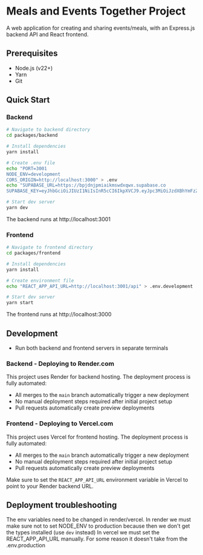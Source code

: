 # Meals and Events Together Project

A web application for creating and sharing events/meals, with an Express.js backend API and React frontend.

## Prerequisites

- Node.js (v22+)
- Yarn
- Git

## Quick Start

### Backend

```bash
# Navigate to backend directory
cd packages/backend

# Install dependencies
yarn install

# Create .env file
echo "PORT=3001
NODE_ENV=development
CORS_ORIGIN=http://localhost:3000" > .env
echo "SUPABASE_URL=https://bpjdnjpmiaikmswdxqwx.supabase.co
SUPABASE_KEY=eyJhbGciOiJIUzI1NiIsInR5cCI6IkpXVCJ9.eyJpc3MiOiJzdXBhYmFzZSIsInJlZiI6ImJwamRuanBtaWFpa21zd2R4cXd4Iiwicm9sZSI6ImFub24iLCJpYXQiOjE3NDYzODQzMjcsImV4cCI6MjA2MTk2MDMyN30.fDU_xsEWQN3r0HosHSeaXiAcckV-1hnhBdXHIooS0B0" >> .env

# Start dev server
yarn dev
```

The backend runs at http://localhost:3001

### Frontend

```bash
# Navigate to frontend directory
cd packages/frontend

# Install dependencies
yarn install

# Create environment file
echo "REACT_APP_API_URL=http://localhost:3001/api" > .env.development

# Start dev server
yarn start
```
The frontend runs at http://localhost:3000


## Development

- Run both backend and frontend servers in separate terminals

### Backend - Deploying to Render.com
This project uses Render for backend hosting. The deployment process is fully automated:
- All merges to the `main` branch automatically trigger a new deployment
- No manual deployment steps required after initial project setup
- Pull requests automatically create preview deployments

### Frontend - Deploying to Vercel.com
This project uses Vercel for frontend hosting. The deployment process is fully automated:
- All merges to the `main` branch automatically trigger a new deployment
- No manual deployment steps required after initial project setup
- Pull requests automatically create preview deployments

Make sure to set the `REACT_APP_API_URL` environment variable in Vercel to point to your Render backend URL.

## Deployment troubleshooting

The env variables need to be changed in render/vercel.
In render we must make sure not to set NODE_ENV to production because then we don't get the types installed (use `dev` instead)
In vercel we must set the REACT_APP_API_URL manually. For some reason it doesn't take from the .env.production